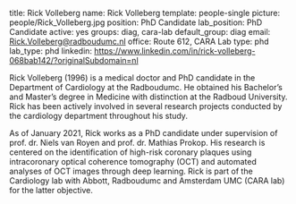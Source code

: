 title: Rick Volleberg
name: Rick Volleberg
template: people-single
picture: people/Rick_Volleberg.jpg
position: PhD Candidate 
lab_position: PhD Candidate
active: yes
groups: diag, cara-lab
default_group: diag
email: Rick.Volleberg@radboudumc.nl
office: Route 612, CARA Lab
type: phd
lab_type: phd
linkedin: https://www.linkedin.com/in/rick-volleberg-068bab142/?originalSubdomain=nl

Rick Volleberg (1996) is a medical doctor and PhD candidate in the Department of Cardiology at the Radboudumc. He obtained his Bachelor’s and Master’s degree in Medicine with distinction at the Radboud University. Rick has been actively involved in several research projects conducted by the cardiology department throughout his study.

As of January 2021, Rick works as a PhD candidate under supervision of prof. dr. Niels van Royen and prof. dr. Mathias Prokop. His research is centered on the identification of high-risk coronary plaques using intracoronary optical coherence tomography (OCT) and automated analyses of OCT images through deep learning. Rick is part of the Cardiology lab with Abbott, Radboudumc and Amsterdam UMC (CARA lab) for the latter objective.
